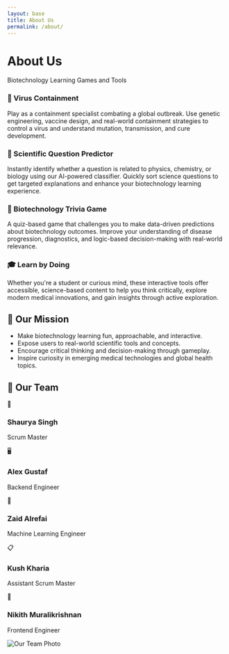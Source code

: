 ```yaml
---
layout: base
title: About Us
permalink: /about/
---
```


<div class="min-h-screen px-6 py-16 bg-gradient-to-b from-[#0f2027] via-[#203a43] to-[#2c5364] text-white">
  <div class="max-w-6xl mx-auto">
    <!-- Hero Section -->
    <div class="text-center mb-16">
      <h1 class="text-5xl font-extrabold mb-4 bg-gradient-to-r from-green-400 to-green-600 text-transparent bg-clip-text">About Us</h1>
      <p class="text-xl text-muted">Biotechnology Learning Games and Tools</p>
    </div>
    <!-- Feature Grid Section -->
    <div class="grid grid-cols-1 sm:grid-cols-2 gap-8 mb-20">
      <div class="card">
        <h3 class="text-2xl font-bold mb-2"> 🦠 Virus Containment</h3>
        <p class="text-muted">
          Play as a containment specialist combating a global outbreak. Use genetic engineering, vaccine design, and real-world containment strategies to control a virus and understand mutation, transmission, and cure development.
        </p>
      </div>
      <div class="card">
        <h3 class="text-2xl font-bold mb-2"> 🧠 Scientific Question Predictor </h3>
        <p class="text-muted">
          Instantly identify whether a question is related to physics, chemistry, or biology using our AI-powered classifier. Quickly sort science questions to get targeted explanations and enhance your biotechnology learning experience.
        </p>
      </div>
      <div class="card">
        <h3 class="text-2xl font-bold mb-2"> 🧬 Biotechnology Trivia Game</h3>
        <p class="text-muted">
          A quiz-based game that challenges you to make data-driven predictions about biotechnology outcomes. Improve your understanding of disease progression, diagnostics, and logic-based decision-making with real-world relevance.
        </p>
      </div>
      <div class="card">
        <h3 class="text-2xl font-bold mb-2"> 🎓 Learn by Doing</h3>
        <p class="text-muted">
          Whether you're a student or curious mind, these interactive tools offer accessible, science-based content to help you think critically, explore modern medical innovations, and gain insights through active exploration.
        </p>
      </div>
    </div>
    <!-- Mission Statement -->
    <div class="card mb-20">
      <h2 class="text-3xl font-semibold mb-6 border-b-2 border-accent pb-2">🎯 Our Mission</h2>
      <ul class="list-disc list-inside text-muted space-y-3 text-lg">
        <li>Make biotechnology learning fun, approachable, and interactive.</li>
        <li>Expose users to real-world scientific tools and concepts.</li>
        <li>Encourage critical thinking and decision-making through gameplay.</li>
        <li>Inspire curiosity in emerging medical technologies and global health topics.</li>
      </ul>
    </div>
    <!-- Our Team -->
    <div class="mb-10">
      <h2 class="text-3xl font-semibold mb-8 text-center">👥 Our Team</h2>
      <div class="grid grid-cols-1 sm:grid-cols-2 md:grid-cols-3 gap-8 text-center">
        <div class="card">
          <div class="text-4xl mb-2">🧠</div>
          <h3 class="font-bold text-xl">Shaurya Singh</h3>
          <p class="text-muted">Scrum Master</p>
        </div>
        <div class="card">
          <div class="text-4xl mb-2">🖥️</div>
          <h3 class="font-bold text-xl">Alex Gustaf</h3>
          <p class="text-muted">Backend Engineer</p>
        </div>
        <div class="card">
          <div class="text-4xl mb-2">🤖</div>
          <h3 class="font-bold text-xl">Zaid Alrefai</h3>
          <p class="text-muted">Machine Learning Engineer</p>
        </div>
        <div class="card">
          <div class="text-4xl mb-2">📋</div>
          <h3 class="font-bold text-xl">Kush Kharia</h3>
          <p class="text-muted">Assistant Scrum Master</p>
        </div>
        <div class="card">
          <div class="text-4xl mb-2">🎨</div>
          <h3 class="font-bold text-xl">Nikith Muralikrishnan</h3>
          <p class="text-muted">Frontend Engineer</p>
        </div>
      </div>
    </div>
    <!-- Add the team photo -->
    <div class="text-center mt-10">
      <img src="{{ site.baseurl }}/images/csptri3photo.png" alt="Our Team Photo" class="mx-auto rounded-lg shadow-lg">
    </div>

  </div>
</div>